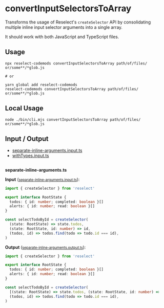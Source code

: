# convertInputSelectorsToArray

Transforms the usage of Reselect's `createSelector` API by consolidating multiple inline input selector arguments into a single array.

It should work with both JavaScript and TypeScript files.

## Usage

```
npx reselect-codemods convertInputSelectorsToArray path/of/files/ or/some**/*glob.js

# or

yarn global add reselect-codemods
reselect-codemods convertInputSelectorsToArray path/of/files/ or/some**/*glob.js
```

## Local Usage

```
node ./bin/cli.mjs convertInputSelectorsToArray path/of/files/ or/some**/*glob.js
```

## Input / Output

<!--FIXTURES_TOC_START-->

- [separate-inline-arguments.input.ts](#separate-inline-arguments.ts)
- [withTypes.input.ts](#withTypes.ts)

<!--FIXTURES_TOC_END-->

## <!--FIXTURES_CONTENT_START-->

<a id="separate-inline-arguments.ts">**separate-inline-arguments.ts**</a>

**Input** (<small>[separate-inline-arguments.input.ts](transforms\convertInputSelectorsToArray__testfixtures__\separate-inline-arguments.input.ts)</small>):

```ts
import { createSelector } from 'reselect'

export interface RootState {
  todos: { id: number; completed: boolean }[]
  alerts: { id: number; read: boolean }[]
}

const selectTodoById = createSelector(
  (state: RootState) => state.todos,
  (state: RootState, id: number) => id,
  (todos, id) => todos.find(todo => todo.id === id),
)
```

**Output** (<small>[separate-inline-arguments.output.ts](transforms\convertInputSelectorsToArray__testfixtures__\separate-inline-arguments.output.ts)</small>):

```ts
import { createSelector } from 'reselect'

export interface RootState {
  todos: { id: number; completed: boolean }[]
  alerts: { id: number; read: boolean }[]
}

const selectTodoById = createSelector(
  [(state: RootState) => state.todos, (state: RootState, id: number) => id],
  (todos, id) => todos.find(todo => todo.id === id),
)
```

<!--FIXTURES_CONTENT_END-->
